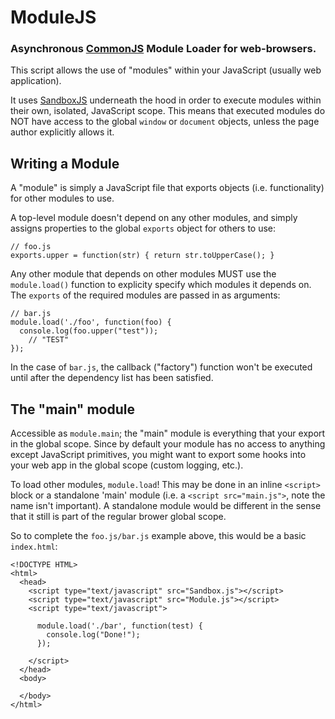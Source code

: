 ModuleJS
========
### Asynchronous [CommonJS][] Module Loader for web-browsers.

This script allows the use of "modules" within your JavaScript (usually
web application).

It uses [SandboxJS][] underneath the hood in order to execute modules within
their own, isolated, JavaScript scope. This means that executed modules do NOT
have access to the global `window` or `document` objects, unless the page author
explicitly allows it.


Writing a Module
----------------

A "module" is simply a JavaScript file that exports objects (i.e. functionality) for
other modules to use.

A top-level module doesn't depend on any other modules, and
simply assigns properties to the global `exports` object for others to use:

    // foo.js
    exports.upper = function(str) { return str.toUpperCase(); }

Any other module that depends on other modules MUST use the `module.load()` function to
explicity specify which modules it depends on. The `exports` of the required modules
are passed in as arguments:

    // bar.js
    module.load('./foo', function(foo) {
      console.log(foo.upper("test"));
        // "TEST"
    });

In the case of `bar.js`, the callback ("factory") function won't be executed until after
the dependency list has been satisfied.


The "main" module
-----------------

Accessible as `module.main`; the "main" module is everything that your export in
the global scope. Since by default your module has no access to anything except
JavaScript primitives, you might want to export some hooks into your web app in the
global scope (custom logging, etc.).

To load other modules, `module.load`! This may be done in an inline `<script>` block
or a standalone 'main' module (i.e. a `<script src="main.js">`, note the name isn't
important). A standalone module would be different in the sense that it still is
part of the regular brower global scope.

So to complete the `foo.js/bar.js` example above, this would be a basic `index.html`:

    <!DOCTYPE HTML>
    <html>
      <head>
        <script type="text/javascript" src="Sandbox.js"></script>
        <script type="text/javascript" src="Module.js"></script>
        <script type="text/javascript">

          module.load('./bar', function(test) {
            console.log("Done!");
          });

        </script>
      </head>
      <body>

      </body>
    </html>



[SandboxJS]: https://github.com/TooTallNate/SandboxJS
[CommonJS]: http://wiki.commonjs.org/wiki/Modules
